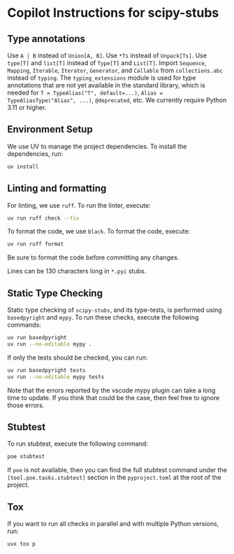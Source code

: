 # Copilot Instructions for scipy-stubs

## Type annotations

Use `A | B` instead of `Union[A, B]`.
Use `*Ts` instead of `Unpack[Ts]`.
Use `type[T]` and `list[T]` instead of `Type[T]` and `List[T]`.
Import `Sequence`, `Mapping`, `Iterable`, `Iterator`, `Generator`, and `Callable` from
`collections.abc` instead of `typing`.
The `typing_extensions` module is used for type annotations that are not yet available
in the standard library, which is needed for `T = TypeAlias("T", default=...)`,
`Alias = TypeAliasType("Alias", ...)`, `@deprecated`, etc.
We currently require Python 3.11 or higher.

## Environment Setup

We use UV to manage the project dependencies. To install the dependencies, run:

```bash
uv install
```

## Linting and formatting

For linting, we use `ruff`. To run the linter, execute:

```bash
uv run ruff check --fix
```

To format the code, we use `black`. To format the code, execute:

```bash
uv run ruff format
```

Be sure to format the code before committing any changes.

Lines can be 130 characters long in `*.pyi` stubs.

## Static Type Checking

Static type checking of `scipy-stubs`, and its type-tests, is performed using
`basedpyright` and `mypy`. To run these checks, execute the following commands:

```bash
uv run basedpyright
uv run --no-editable mypy .
```

If only the tests should be checked, you can run:

```bash
uv run basedpyright tests
uv run --no-editable mypy tests
```

Note that the errors reported by the vscode mypy plugin can take a long time to update.
If you think that could be the case, then feel free to ignore those errors.

## Stubtest

To run stubtest, execute the following command:

```bash
poe stubtest
```

If `poe` is not available, then you can find the full stubtest command under the
`[tool.poe.tasks.stubtest]` section in the `pyproject.toml` at the root of the project.

## Tox

If you want to run all checks in parallel and with multiple Python versions, run:

```bash
uvx tox p
```
